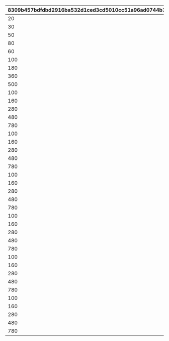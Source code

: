 |8309b457bdfdbd2916ba532d1ced3cd5010cc51a96ad0744b3d9e5e74d1627f5|7d2f0c6f1b6d0a478c816edbc733943ccc11a1eb14d3f54f5383a01cf7794719|86c573123e92a5b272e38abb01dd14bd79d8d4ddc4ca400bdd25155cb3e7ea52|2ea6a40ee2fb6dd019e131943de842b1c96f3f8d441de5c484824bd85c6a31ee|
| --- | --- | --- | --- |
|20|20|1|2|
|30|30|1|3|
|50|80|2|3|
|80|160|3|3|
|60|60|1|4|
|100|160|2|4|
|180|340|3|4|
|360|700|4|4|
|500|1200|5|4|
|100|100|1|5|
|160|260|2|5|
|280|540|3|5|
|480|1020|4|5|
|780|1800|5|5|
|100|100|1|6|
|160|260|2|6|
|280|540|3|6|
|480|1020|4|6|
|780|1800|5|6|
|100|100|1|7|
|160|260|2|7|
|280|540|3|7|
|480|1020|4|7|
|780|1800|5|7|
|100|100|1|8|
|160|260|2|8|
|280|540|3|8|
|480|1020|4|8|
|780|1800|5|8|
|100|100|1|9|
|160|260|2|9|
|280|540|3|9|
|480|1020|4|9|
|780|1800|5|9|
|100|100|1|10|
|160|260|2|10|
|280|540|3|10|
|480|1020|4|10|
|780|1800|5|10|
